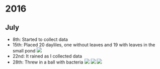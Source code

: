 # 2016 #

## July ##

- 8th: Started to collect data
- 15th: Placed 20 dayliles, one without leaves and 19 with leaves in the small pond
![](https://raw.githubusercontent.com/belkinsa/GrailvilleWetlands/9ff0ac0a6776790386f51783362a87258b3d36f8/photos/DayLilliesJune152016.jpg)
- 22nd: It rained as I collected data
- 28th: Threw in a ball with bacteria
![](http://i.imgur.com/8D6zoaY.jpg)
![](http://i.imgur.com/CAkpVrJ.jpghttp://i.imgur.com/mwIabK9.jpg)
![](http://i.imgur.com/CAkpVrJ.jpg)
